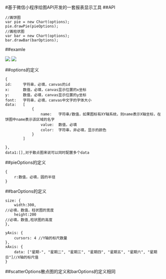 #基于微信小程序绘图API开发的一套报表显示工具
##API
	
	//画饼图
	var pie = new Chart(options);	
    pie.drawPie(pieOptions);
	//画柱状图
	var bar = new Chart(options);
	bar.drawBar(barOptions);

##examle

![](https://github.com/zoozoo-jiayq/wxchart/blob/master/pie.png?raw=true)
![](https://github.com/zoozoo-jiayq/wxchart/blob/master/bar.png?raw=true)
	
##options的定义
	
	{
	id:		字符串，必填，canvas的id
	x:		数值，必填，canvas显示位置的x坐标
	y:		数值，必填，canvas显示位置的y坐标
	font:	字符串，必填，canvas中文字的字体大小
	data:	[
				{
					name:	字符串/数值，如果图标有XY轴系统，则name表示X轴坐标，在饼图中name表示该区域的名字
					value:	数值，必填
					color:	字符串，非必填，显示的颜色
				}
			]
		
	},
	data1:[],对于散点图来说可以同时配置多个data
	
##pieOptions的定义
	
	{
		r:数值，必填，圆的半径
	}

##barOptions的定义
	
	size: {
		width:300,
	//必填，数值，柱状图的宽度
		height:200
 	//必填，数值,柱状图的高度
	},

	yAxis: {
		cursors: 4 //Y轴的标尺数量
	},
	xAxis: {
		data: ["星期-", "星期二", "星期三", "星期四", "星期五", "星期六", "星期日"]//X轴的标尺值
	}

##scatterOptions散点图的定义和barOptions的定义相同